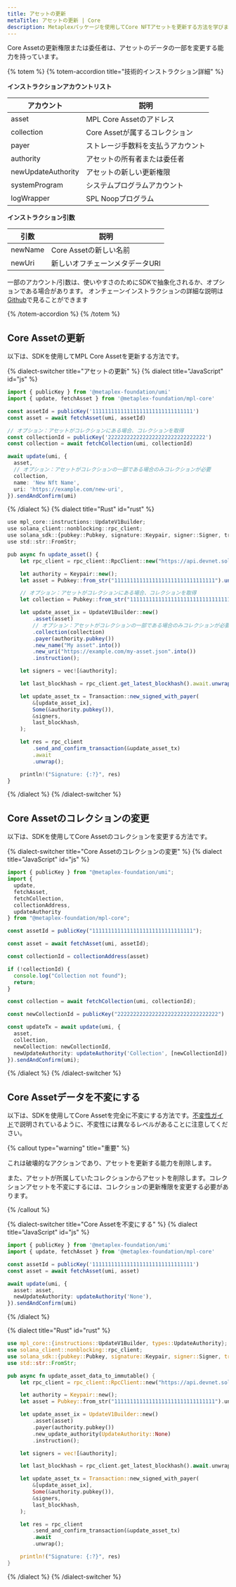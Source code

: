 ```yaml
---
title: アセットの更新
metaTitle: アセットの更新 | Core
description: Metaplexパッケージを使用してCore NFTアセットを更新する方法を学びます。
---
```


Core Assetの更新権限または委任者は、アセットのデータの一部を変更する能力を持っています。

{% totem %}
{% totem-accordion title="技術的インストラクション詳細" %}

**インストラクションアカウントリスト**

| アカウント         | 説明                                          |
| ------------------ | -------------------------------------------- |
| asset              | MPL Core Assetのアドレス                      |
| collection         | Core Assetが属するコレクション                  |
| payer              | ストレージ手数料を支払うアカウント                |
| authority          | アセットの所有者または委任者                     |
| newUpdateAuthority | アセットの新しい更新権限                        |
| systemProgram      | システムプログラムアカウント                     |
| logWrapper         | SPL Noopプログラム                           |

**インストラクション引数**

| 引数      | 説明                             |
| ------- | -------------------------------- |
| newName | Core Assetの新しい名前            |
| newUri  | 新しいオフチェーンメタデータURI       |

一部のアカウント/引数は、使いやすさのためにSDKで抽象化されるか、オプションである場合があります。
オンチェーンインストラクションの詳細な説明は[Github](https://github.com/metaplex-foundation/mpl-core/blob/5a45f7b891f2ca58ad1fc18e0ebdd0556ad59a4b/clients/rust/src/generated/instructions/update_v1.rs#L126)で見ることができます

{% /totem-accordion %}
{% /totem %}

## Core Assetの更新

以下は、SDKを使用してMPL Core Assetを更新する方法です。

{% dialect-switcher title="アセットの更新" %}
{% dialect title="JavaScript" id="js" %}

```ts
import { publicKey } from '@metaplex-foundation/umi'
import { update, fetchAsset } from '@metaplex-foundation/mpl-core'

const assetId = publicKey('11111111111111111111111111111111')
const asset = await fetchAsset(umi, assetId)

// オプション：アセットがコレクションにある場合、コレクションを取得
const collectionId = publicKey('2222222222222222222222222222222')
const collection = await fetchCollection(umi, collectionId)

await update(umi, {
  asset,
  // オプション：アセットがコレクションの一部である場合のみコレクションが必要
  collection,
  name: 'New Nft Name',
  uri: 'https://example.com/new-uri',
}).sendAndConfirm(umi)
```

{% /dialect %}
{% dialect title="Rust" id="rust" %}

```ts
use mpl_core::instructions::UpdateV1Builder;
use solana_client::nonblocking::rpc_client;
use solana_sdk::{pubkey::Pubkey, signature::Keypair, signer::Signer, transaction::Transaction};
use std::str::FromStr;

pub async fn update_asset() {
    let rpc_client = rpc_client::RpcClient::new("https://api.devnet.solana.com".to_string());

    let authority = Keypair::new();
    let asset = Pubkey::from_str("11111111111111111111111111111111").unwrap();

    // オプション：アセットがコレクションにある場合、コレクションを取得
    let collection = Pubkey::from_str("11111111111111111111111111111111").unwrap();

    let update_asset_ix = UpdateV1Builder::new()
        .asset(asset)
        // オプション：アセットがコレクションの一部である場合のみコレクションが必要
        .collection(collection)
        .payer(authority.pubkey())
        .new_name("My asset".into())
        .new_uri("https://example.com/my-asset.json".into())
        .instruction();

    let signers = vec![&authority];

    let last_blockhash = rpc_client.get_latest_blockhash().await.unwrap();

    let update_asset_tx = Transaction::new_signed_with_payer(
        &[update_asset_ix],
        Some(&authority.pubkey()),
        &signers,
        last_blockhash,
    );

    let res = rpc_client
        .send_and_confirm_transaction(&update_asset_tx)
        .await
        .unwrap();

    println!("Signature: {:?}", res)
}
```

{% /dialect %}
{% /dialect-switcher %}

## Core Assetのコレクションの変更

以下は、SDKを使用してCore Assetのコレクションを変更する方法です。

{% dialect-switcher title="Core Assetのコレクションの変更" %}
{% dialect title="JavaScript" id="js" %}

```ts
import { publicKey } from "@metaplex-foundation/umi";
import {
  update,
  fetchAsset,
  fetchCollection,
  collectionAddress,
  updateAuthority
} from "@metaplex-foundation/mpl-core";

const assetId = publicKey("11111111111111111111111111111111");

const asset = await fetchAsset(umi, assetId);

const collectionId = collectionAddress(asset)

if (!collectionId) {
  console.log("Collection not found");
  return;
}

const collection = await fetchCollection(umi, collectionId);

const newCollectionId = publicKey("22222222222222222222222222222222")

const updateTx = await update(umi, {
  asset,
  collection,
  newCollection: newCollectionId,
  newUpdateAuthority: updateAuthority('Collection', [newCollectionId]),
}).sendAndConfirm(umi);
```

{% /dialect %}
{% /dialect-switcher %}

## Core Assetデータを不変にする

以下は、SDKを使用してCore Assetを完全に不変にする方法です。[不変性ガイド](/jp/core/guides/immutability)で説明されているように、不変性には異なるレベルがあることに注意してください。

{% callout type="warning" title="重要" %}

これは破壊的なアクションであり、アセットを更新する能力を削除します。

また、アセットが所属していたコレクションからアセットを削除します。コレクションアセットを不変にするには、コレクションの更新権限を変更する必要があります。

{% /callout %}

{% dialect-switcher title="Core Assetを不変にする" %}
{% dialect title="JavaScript" id="js" %}

```ts
import { publicKey } from '@metaplex-foundation/umi'
import { update, fetchAsset } from '@metaplex-foundation/mpl-core'

const assetId = publicKey('11111111111111111111111111111111')
const asset = await fetchAsset(umi, asset)

await update(umi, {
  asset: asset,
  newUpdateAuthority: updateAuthority('None'),
}).sendAndConfirm(umi)
```

{% /dialect %}

{% dialect title="Rust" id="rust" %}

```rust
use mpl_core::{instructions::UpdateV1Builder, types::UpdateAuthority};
use solana_client::nonblocking::rpc_client;
use solana_sdk::{pubkey::Pubkey, signature::Keypair, signer::Signer, transaction::Transaction};
use std::str::FromStr;

pub async fn update_asset_data_to_immutable() {
    let rpc_client = rpc_client::RpcClient::new("https://api.devnet.solana.com".to_string());

    let authority = Keypair::new();
    let asset = Pubkey::from_str("11111111111111111111111111111111").unwrap();

    let update_asset_ix = UpdateV1Builder::new()
        .asset(asset)
        .payer(authority.pubkey())
        .new_update_authority(UpdateAuthority::None)
        .instruction();

    let signers = vec![&authority];

    let last_blockhash = rpc_client.get_latest_blockhash().await.unwrap();

    let update_asset_tx = Transaction::new_signed_with_payer(
        &[update_asset_ix],
        Some(&authority.pubkey()),
        &signers,
        last_blockhash,
    );

    let res = rpc_client
        .send_and_confirm_transaction(&update_asset_tx)
        .await
        .unwrap();

    println!("Signature: {:?}", res)
}

```

{% /dialect %}
{% /dialect-switcher %}